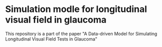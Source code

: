 # Simulation modle for longitudinal visual field in glaucoma
 This repository is a part of the paper "A Data-driven Model for Simulating Longitudinal Visual Field Tests in Glaucoma"
